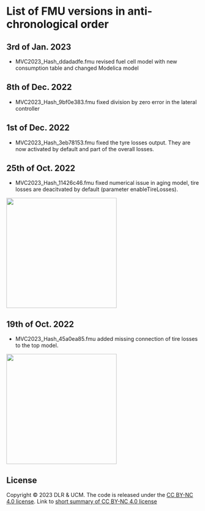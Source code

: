 # List of FMU versions in anti-chronological order
## 3rd of Jan. 2023
- MVC2023_Hash_ddadadfe.fmu revised fuel cell model with new consumption table and changed Modelica model
## 8th of Dec. 2022
- MVC2023_Hash_9bf0e383.fmu fixed division by zero error in the lateral controller
## 1st of Dec. 2022
- MVC2023_Hash_3eb78153.fmu fixed the tyre losses output. They are now activated by default and part of the overall losses.
## 25th of Oct. 2022
- MVC2023_Hash_11426c46.fmu fixed numerical issue in aging model, tire losses are deacitvated by default (parameter enableTireLosses).
<img src="..\media\MVC2023_Hash_11426c46.png" style="width:3in;height:3in" />

## 19th of Oct. 2022
- MVC2023_Hash_45a0ea85.fmu added missing connection of tire losses to the top model.
<img src="..\media\MVC2023_Hash_45a0ea85.png" style="width:3in;height:3in" />

## License
Copyright © 2023 DLR & UCM. The code is released under the [CC BY-NC 4.0 license](https://creativecommons.org/licenses/by-nc/4.0/legalcode). Link to [short summary of CC BY-NC 4.0 license](https://creativecommons.org/licenses/by-nc/4.0/)

